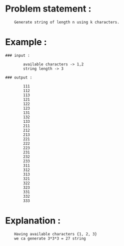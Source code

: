 # Problem statement :

        Generate string of length n using k characters.

# Example :

    ### input :

            available characters -> 1,2
            string length -> 3

    ### output :

            111
            112
            113
            121
            122
            123
            131
            132
            133
            211
            212
            213
            221
            222
            223
            231
            232
            233
            311
            312
            313
            321
            322
            323
            331
            332
            333

# Explanation :

        Having available characters {1, 2, 3}
        we ca generate 3*3*3 = 27 string

